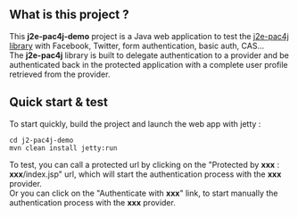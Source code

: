 ## What is this project ?

This **j2e-pac4j-demo** project is a Java web application to test the [j2e-pac4j library](https://github.com/leleuj/j2e-pac4j) with Facebook, Twitter, form authentication, basic auth, CAS...  
The **j2e-pac4j** library is built to delegate authentication to a provider and be authenticated back in the protected application with a complete user profile retrieved from the provider.

## Quick start & test

To start quickly, build the project and launch the web app with jetty :

    cd j2-pac4j-demo
    mvn clean install jetty:run

To test, you can call a protected url by clicking on the "Protected by **xxx** : **xxx**/index.jsp" url, which will start the authentication process with the **xxx** provider.  
Or you can click on the "Authenticate with **xxx**" link, to start manually the authentication process with the **xxx** provider.
